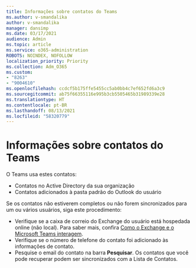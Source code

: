 ```yaml
---
title: Informações sobre contatos do Teams
ms.author: v-smandalika
author: v-smandalika
manager: dansimp
ms.date: 03/17/2021
audience: Admin
ms.topic: article
ms.service: o365-administration
ROBOTS: NOINDEX, NOFOLLOW
localization_priority: Priority
ms.collection: Adm_O365
ms.custom:
- "8263"
- "9004610"
ms.openlocfilehash: ccdcf5b175ffe5455cc5ab0bb4c7ef652fd6a3c9
ms.sourcegitcommit: ab75f66355116e995b3cb5505465b31989339e28
ms.translationtype: HT
ms.contentlocale: pt-BR
ms.lasthandoff: 08/13/2021
ms.locfileid: "58320779"
---
```

# <a name="information-about-teams-contacts"></a>Informações sobre contatos do Teams

O Teams usa estes contatos:

- Contatos no Active Directory da sua organização
- Contatos adicionados à pasta padrão do Outlook do usuário

Se os contatos não estiverem completos ou não forem sincronizados para um ou vários usuários, siga este procedimento:

- Verifique se a caixa de correio do Exchange do usuário está hospedada online (não local). Para saber mais, confira [Como o Exchange e o Microsoft Teams interagem](https://docs.microsoft.com/microsoftteams/exchange-teams-interact).
- Verifique se o número de telefone do contato foi adicionado às informações de contato.
- Pesquise o email do contato na barra **Pesquisar**. Os contatos que você pode recuperar podem ser sincronizados com a Lista de Contatos.


